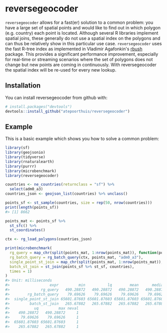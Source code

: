 
<!-- README.md is generated from README.Rmd. Please edit that file -->
reversegeocoder
===============

`reversegeocoder` allows for a fast(er) solution to a common problem: you have a large set of spatial points and would like to find out in which polygon (e.g. country) each point is located. Although several R libraries implement spatial joins, these generally do not use a spatial index on the polygons and can thus be relatively show in this particular use case. `reversegeocoder` uses the fast R-tree index as implemented in Vladimir Agafonkin's [rbush](https://github.com/mourner/rbush) package. This provides a significant performance improvement, especially for real-time or streaming scenarios where the set of polygons does not change but new points are coming in continuously. With reversegeocoder the spatial index will be re-used for every new lookup.

Installation
------------

You can install reversegeocoder from github with:

``` r
# install.packages("devtools")
devtools::install_github("atepoorthuis/reversegeocoder")
```

Example
-------

This is a basic example which shows you how to solve a common problem:

``` r
library(sf)
library(geojsonio)
library(tidyverse)
library(rnaturalearth)
library(purrr)
library(microbenchmark)
library(reversegeocoder)

countries <- ne_countries(returnclass = "sf") %>% 
  select(adm0_a3)
countries_json <- geojson_list(countries) %>% unclass()

points_sf <- st_sample(countries, size = rep(50, nrow(countries)))
print(length(points_sf))
#> [1] 8662

points_mat <- points_sf %>% 
  st_sfc() %>% 
  st_coordinates()

ctx <- rg_load_polygons(countries_json)

print(microbenchmark(
  rg_query = map_chr(split(points_mat, 1:nrow(points_mat)), function(point) rg_query(ctx, point, "adm0_a3")),
  rg_batch_query = rg_batch_query(ctx, points_mat, "adm0_a3"),
  single_point_st_join = map_chr(split(points_mat, 1:nrow(points_mat)), function(point) st_join(st_sf(st_sfc(st_point(point)), crs = 4326), countries) %>% pull(adm0_a3)),
  batch_st_join = st_join(points_sf %>% st_sf, countries),
  times = 1)
)
#> Unit: milliseconds
#>                  expr         min          lq        mean      median
#>              rg_query   490.28872   490.28872   490.28872   490.28872
#>        rg_batch_query    79.69626    79.69626    79.69626    79.69626
#>  single_point_st_join 65601.87603 65601.87603 65601.87603 65601.87603
#>         batch_st_join   265.67882   265.67882   265.67882   265.67882
#>           uq         max neval
#>    490.28872   490.28872     1
#>     79.69626    79.69626     1
#>  65601.87603 65601.87603     1
#>    265.67882   265.67882     1
```
